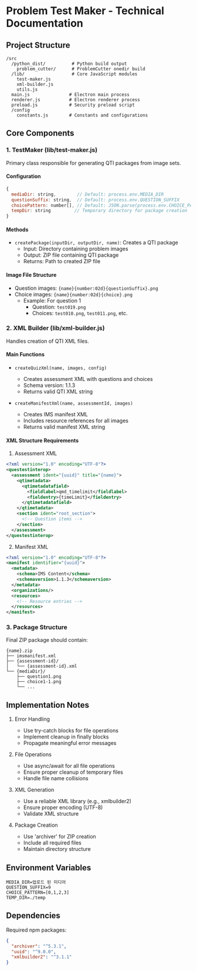 # Problem Test Maker - Technical Documentation

## Project Structure

```
/src
  /python_dist/          # Python build output
    problem_cutter/      # ProblemCutter onedir build
  /lib/                  # Core JavaScript modules
    test-maker.js
    xml-builder.js
    utils.js
  main.js               # Electron main process
  renderer.js           # Electron renderer process
  preload.js            # Security preload script
  /config
    constants.js        # Constants and configurations
```

## Core Components

### 1. TestMaker (lib/test-maker.js)

Primary class responsible for generating QTI packages from image sets.

#### Configuration

```javascript
{
  mediaDir: string,        // Default: process.env.MEDIA_DIR
  questionSuffix: string,  // Default: process.env.QUESTION_SUFFIX
  choicePattern: number[], // Default: JSON.parse(process.env.CHOICE_PATTERN)
  tempDir: string         // Temporary directory for package creation
}
```

#### Methods

- `createPackage(inputDir, outputDir, name)`: Creates a QTI package
  - Input: Directory containing problem images
  - Output: ZIP file containing QTI package
  - Returns: Path to created ZIP file

#### Image File Structure

- Question images: `{name}{number:02d}{questionSuffix}.png`
- Choice images: `{name}{number:02d}{choice}.png`
  - Example: For question 1
    - Question: `test019.png`
    - Choices: `test010.png`, `test011.png`, etc.

### 2. XML Builder (lib/xml-builder.js)

Handles creation of QTI XML files.

#### Main Functions

- `createQuizXml(name, images, config)`

  - Creates assessment XML with questions and choices
  - Schema version: 1.1.3
  - Returns valid QTI XML string

- `createManifestXml(name, assessmentId, images)`
  - Creates IMS manifest XML
  - Includes resource references for all images
  - Returns valid manifest XML string

#### XML Structure Requirements

1. Assessment XML

```xml
<?xml version="1.0" encoding="UTF-8"?>
<questestinterop>
  <assessment ident="{uuid}" title="{name}">
    <qtimetadata>
      <qtimetadatafield>
        <fieldlabel>qmd_timelimit</fieldlabel>
        <fieldentry>{timeLimit}</fieldentry>
      </qtimetadatafield>
    </qtimetadata>
    <section ident="root_section">
      <!-- Question items -->
    </section>
  </assessment>
</questestinterop>
```

2. Manifest XML

```xml
<?xml version="1.0" encoding="UTF-8"?>
<manifest identifier="{uuid}">
  <metadata>
    <schema>IMS Content</schema>
    <schemaversion>1.1.3</schemaversion>
  </metadata>
  <organizations/>
  <resources>
    <!-- Resource entries -->
  </resources>
</manifest>
```

### 3. Package Structure

Final ZIP package should contain:

```
{name}.zip
├── imsmanifest.xml
├── {assessment-id}/
│   └── {assessment-id}.xml
└── {mediaDir}/
    ├── question1.png
    ├── choice1-1.png
    └── ...
```

## Implementation Notes

1. Error Handling

   - Use try-catch blocks for file operations
   - Implement cleanup in finally blocks
   - Propagate meaningful error messages

2. File Operations

   - Use async/await for all file operations
   - Ensure proper cleanup of temporary files
   - Handle file name collisions

3. XML Generation

   - Use a reliable XML library (e.g., xmlbuilder2)
   - Ensure proper encoding (UTF-8)
   - Validate XML structure

4. Package Creation
   - Use 'archiver' for ZIP creation
   - Include all required files
   - Maintain directory structure

## Environment Variables

```
MEDIA_DIR=업로드 된 미디어
QUESTION_SUFFIX=9
CHOICE_PATTERN=[0,1,2,3]
TEMP_DIR=./temp
```

## Dependencies

Required npm packages:

```json
{
  "archiver": "^5.3.1",
  "uuid": "^9.0.0",
  "xmlbuilder2": "^3.1.1"
}
```
